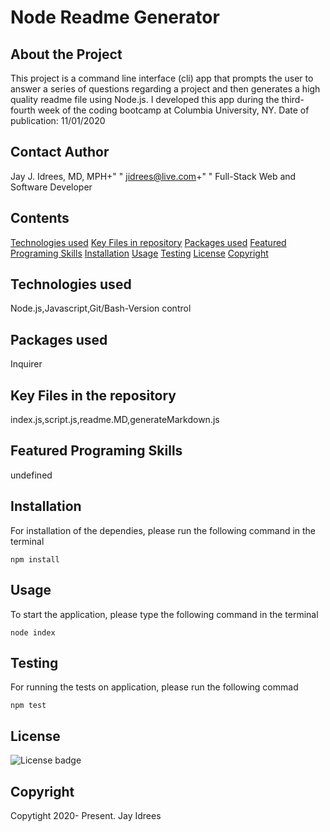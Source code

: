 # Node Readme Generator

## About the Project
This project is a command line interface (cli) app that prompts the user to answer a series of questions regarding a project and then generates a high quality readme file using Node.js. I developed this app during the third-fourth week of the coding bootcamp at Columbia University, NY. Date of publication: 11/01/2020

## Contact Author

Jay J. Idrees, MD, MPH+"
"
jidrees@live.com+"
"
Full-Stack Web and Software Developer

## Contents

[Technologies used](#technologies-used)
[Key Files in repository](#files-in-repository)
[Packages used](#packages-used)
[Featured Programing Skills](#featured)
[Installation](#installation)
[Usage](#usage)
[Testing](#testing)
[License](#license)
[Copyright](#copyright)


## Technologies used

Node.js,Javascript,Git/Bash-Version control

## Packages used

Inquirer

## Key Files in the repository

index.js,script.js,readme.MD,generateMarkdown.js


## Featured Programing Skills

undefined

## Installation

For installation of the dependies, please run the following command in the terminal
```
npm install
```

## Usage

To start the application, please type the following command in the terminal

```
node index
```


## Testing

For running the tests on application, please run the following commad

```
npm test
```


## License 

![License badge](https://img.shields.io/badge/license-MIT-blue.svg)


## Copyright 
Copytight 2020- Present. Jay Idrees


